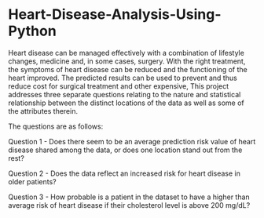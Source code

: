 # Heart-Disease-Analysis-Using-Python
Heart disease can be managed effectively with a combination of lifestyle changes, medicine 
and, in some cases, surgery. With the right treatment, the symptoms of heart disease can be 
reduced and the functioning of the heart improved. The predicted results can be used to prevent 
and thus reduce cost for surgical treatment and other expensive,
This project addresses three separate questions relating to the nature and statistical 
relationship between the distinct locations of the data as well as some of the attributes therein. 

The questions are as follows: 

Question 1 - Does there seem to be an average prediction risk value of heart disease shared 
among the data, or does one location stand out from the rest?

Question 2 - Does the data reflect an increased risk for heart disease in older patients?

Question 3 - How probable is a patient in the dataset to have a higher than average risk of 
heart disease if their cholesterol level is above 200 mg/dL?

